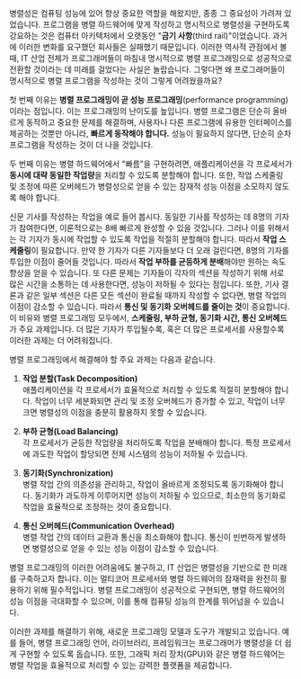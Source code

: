 병렬성은 컴퓨팅 성능에 있어 항상 중요한 역할을 해왔지만, 종종 그 중요성이 가려져 있었습니다. 프로그램을 병렬 하드웨어에 맞게 작성하고 명시적으로 병렬성을 구현하도록 강요하는 것은 컴퓨터 아키텍처에서 오랫동안 "**금기 사항**(third rail)"이었습니다. 과거에 이러한 변화를 요구했던 회사들은 실패했기 때문입니다. 이러한 역사적 관점에서 볼 때, IT 산업 전체가 프로그래머들이 마침내 명시적으로 병렬 프로그래밍으로 성공적으로 전환할 것이라는 데 미래를 걸었다는 사실은 놀랍습니다. 그렇다면 왜 프로그래머들이 명시적으로 병렬 프로그램을 작성하는 것이 그렇게 어려웠을까요?

첫 번째 이유는 **병렬 프로그래밍이 곧 성능 프로그래밍**(performance programming)이라는 점입니다. 이는 프로그래밍의 난이도를 높입니다. 병렬 프로그램은 단순히 올바르게 동작하고 중요한 문제를 해결하며, 사용자나 다른 프로그램에 유용한 인터페이스를 제공하는 것뿐만 아니라, **빠르게 동작해야 합니다.** 성능이 필요하지 않다면, 단순히 순차 프로그램을 작성하는 것이 더 나을 것입니다.

두 번째 이유는 병렬 하드웨어에서 "빠름"을 구현하려면, 애플리케이션을 각 프로세서가 **동시에 대략 동일한 작업량**을 처리할 수 있도록 분할해야 합니다. 또한, 작업 스케줄링 및 조정에 따른 오버헤드가 병렬성으로 얻을 수 있는 잠재적 성능 이점을 소모하지 않도록 해야 합니다.

신문 기사를 작성하는 작업을 예로 들어 봅시다. 동일한 기사를 작성하는 데 8명의 기자가 참여한다면, 이론적으로는 8배 빠르게 완성할 수 있을 것입니다. 그러나 이를 위해서는 각 기자가 동시에 작업할 수 있도록 작업을 적절히 분할해야 합니다. 따라서 **작업 스케줄링**이 필요합니다. 만약 한 기자가 다른 기자들보다 더 오래 걸린다면, 8명의 기자를 투입한 이점이 줄어들 것입니다. 따라서 **작업 부하를 균등하게 분배**해야만 원하는 속도 향상을 얻을 수 있습니다. 또 다른 문제는 기자들이 각자의 섹션을 작성하기 위해 서로 많은 시간을 소통하는 데 사용한다면, 성능이 저하될 수 있다는 점입니다. 또한, 기사 결론과 같은 일부 섹션은 다른 모든 섹션이 완료될 때까지 작성할 수 없다면, 병렬 작업의 이점이 감소할 수 있습니다. 따라서 **통신 및 동기화 오버헤드를 줄이는 것**이 중요합니다. 이 비유와 병렬 프로그래밍 모두에서, **스케줄링, 부하 균형, 동기화 시간, 통신 오버헤드**가 주요 과제입니다. 더 많은 기자가 투입될수록, 혹은 더 많은 프로세서를 사용할수록 이러한 과제는 더 어려워집니다.

병렬 프로그래밍에서 해결해야 할 주요 과제는 다음과 같습니다.

1. **작업 분할(Task Decomposition)**  
    애플리케이션을 각 프로세서가 효율적으로 처리할 수 있도록 적절히 분할해야 합니다. 작업이 너무 세분화되면 관리 및 조정 오버헤드가 증가할 수 있고, 작업이 너무 크면 병렬성의 이점을 충분히 활용하지 못할 수 있습니다.
    
2. **부하 균형(Load Balancing)**  
    각 프로세서가 균등한 작업량을 처리하도록 작업을 분배해야 합니다. 특정 프로세서에 과도한 작업이 할당되면 전체 시스템의 성능이 저하될 수 있습니다.
    
3. **동기화(Synchronization)**  
    병렬 작업 간의 의존성을 관리하고, 작업이 올바르게 조정되도록 동기화해야 합니다. 동기화가 과도하게 이루어지면 성능이 저하될 수 있으므로, 최소한의 동기화로 작업을 효율적으로 조정하는 것이 중요합니다.
    
4. **통신 오버헤드(Communication Overhead)**  
    병렬 작업 간의 데이터 교환과 통신을 최소화해야 합니다. 통신이 빈번하게 발생하면 병렬성으로 얻을 수 있는 성능 이점이 감소할 수 있습니다.

병렬 프로그래밍의 이러한 어려움에도 불구하고, IT 산업은 병렬성을 기반으로 한 미래를 구축하고자 합니다. 이는 멀티코어 프로세서와 병렬 하드웨어의 잠재력을 완전히 활용하기 위해 필수적입니다. 병렬 프로그래밍이 성공적으로 구현되면, 병렬 하드웨어의 성능 이점을 극대화할 수 있으며, 이를 통해 컴퓨팅 성능의 한계를 뛰어넘을 수 있습니다.

이러한 과제를 해결하기 위해, 새로운 프로그래밍 모델과 도구가 개발되고 있습니다. 예를 들어, 병렬 프로그래밍 언어, 라이브러리, 프레임워크는 프로그래머가 병렬성을 더 쉽게 구현할 수 있도록 돕습니다. 또한, 그래픽 처리 장치(GPU)와 같은 병렬 하드웨어는 병렬 작업을 효율적으로 처리할 수 있는 강력한 플랫폼을 제공합니다.